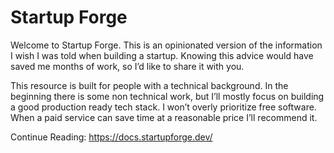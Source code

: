 # Startup Forge

Welcome to Startup Forge. This is an opinionated version of the information I wish I was told when building a startup. Knowing this advice would have saved me months of work, so I’d like to share it with you.

This resource is built for people with a technical background. In the beginning there is some non technical work, but I’ll mostly focus on building a good production ready tech stack. I won’t overly prioritize free software. When a paid service can save time at a reasonable price I’ll recommend it.

Continue Reading: [https://docs.startupforge.dev/ ](https://docs.startupforge.dev/)

<!--
# Old docs:

This is a guide about what I've learned creating a startup. Mostly the technical bits. Hopefully you find it helpful!

# Setup Domain & Email

- [ ] Come up with a name. It doesn't have to be perfect.
  - Check the name's availability to buy as a domain and on other sites like GitHub before proceeding too far.
- [ ] Buy the domain like `startupforge.dev`.
  - Register it under an account outside the domain, like startupforge@gmail.com, or a personal account.
  - [Namecheap](https://www.namecheap.com/) is a solid domain registrar, but there are plenty of other good options.
- [ ] Create a [Google workspace](https://workspace.google.com/) account with the new domain.
  - Follow Google's onboarding instructions to eventually setup the domain to receieve email. You will likely need to update TXT records to verify you own the domain, and MX records to route emails appropriately.
- [ ] Login to your email and make sure it works.

# Account Security

- [ ] Get a password manager like [Bitwarden](https://bitwarden.com/), or whichever you prefer.
- [ ] Make sure the account used with the domain registrar and Google workspaces is properly secure. They are the master keys to almost everything.

# Azure

This section and others will be setup to use Azure infrastructure. AWS and Google Cloud should have simmilar offerings.

- [ ] Create a [Microsoft account](https://signup.live.com/signup) with your new email.
- [ ] Login to Azure portal and setup your primary subscription with an appropriate name and spend limits.
- [ ] Login to Entra and update your [default domain](https://entra.microsoft.com/#view/Microsoft_AAD_IAM/DomainsList.ReactView).
  - (Verify your custom domain with a TXT record, and then update it to primary. Sometimes updating to primary fails, but if you refresh it might fix it.)

# Monorepo

- [ ] Setup github org.
-->
